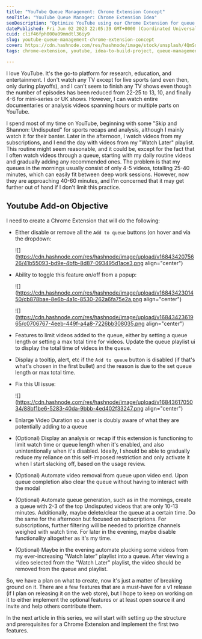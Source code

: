```yaml
---
title: "YouTube Queue Management: Chrome Extension Concept"
seoTitle: "YouTube Queue Manager: Chrome Extension Idea"
seoDescription: "Optimize YouTube using our Chrome Extension for queue management, video length limits, automated playlists, and improved user experience"
datePublished: Fri Jun 02 2023 22:05:39 GMT+0000 (Coordinated Universal Time)
cuid: clif46fph000a09mmdtl36iy9
slug: youtube-queue-management-chrome-extension-concept
cover: https://cdn.hashnode.com/res/hashnode/image/stock/unsplash/4QmSdCP4bhM/upload/2f1057c3f7dec5d92b01371d59c8a1ee.jpeg
tags: chrome-extension, youtube, idea-to-build-project, queue-management, chromeextensions

---
```


I love YouTube. It's the go-to platform for research, education, and entertainment. I don't watch any TV except for live sports (and even then, only during playoffs), and I can't seem to finish any TV shows even though the number of episodes has been reduced from 22-25 to 13, 10, and finally 4-6 for mini-series or UK shows. However, I can watch entire documentaries or analysis videos spanning hours or multiple parts on YouTube.

I spend most of my time on YouTube, beginning with some "Skip and Shannon: Undisputed" for sports recaps and analysis, although I mainly watch it for their banter. Later in the afternoon, I watch videos from my subscriptions, and I end the day with videos from my "Watch Later" playlist. This routine might seem reasonable, and it could be, except for the fact that I often watch videos through a queue, starting with my daily routine videos and gradually adding any recommended ones. The problem is that my queues in the mornings usually consist of only 4-5 videos, totalling 25-40 minutes, which can easily fit between deep work sessions. However, now they are approaching 40-60 minutes, and I'm concerned that it may get further out of hand if I don't limit this practice.

## Youtube Add-on Objective

I need to create a Chrome Extension that will do the following:

* Either disable or remove all the `Add to queue` buttons (on hover and via the dropdown:
    
    ![](https://cdn.hashnode.com/res/hashnode/image/upload/v1684342075626/41b55093-bd9e-4bfb-8d87-093495d1ace3.png align="center")
    
* Ability to toggle this feature on/off from a popup:
    
    ![](https://cdn.hashnode.com/res/hashnode/image/upload/v1684342301450/cb878bae-8e6b-4a1c-8530-262a6fa75e2a.png align="center")
    
    ![](https://cdn.hashnode.com/res/hashnode/image/upload/v1684342361965/c0706767-4eeb-449f-a4a8-7226bb308035.png align="center")
    
* Features to limit videos added to the queue, either by setting a queue length or setting a max total time for videos. Update the queue playlist ui to display the total time of videos in the queue.
    
* Display a tooltip, alert, etc if the `Add to queue` button is disabled (if that's what's chosen in the first bullet) and the reason is due to the set queue length or max total time.
    
* Fix this UI issue:
    
    ![](https://cdn.hashnode.com/res/hashnode/image/upload/v1684361705034/88bf1be6-5283-40da-9bbb-4ed402f33247.png align="center")
    
* Enlarge Video Duration so a user is doubly aware of what they are potentially adding to a queue
    
* (Optional) Display an analysis or recap if this extension is functioning to limit watch time or queue length when it's enabled, and also unintentionally when it's disabled. Ideally, I should be able to gradually reduce my reliance on this self-imposed restriction and only activate it when I start slacking off, based on the usage review.
    
* (Optional) Automate video removal from queue upon video end. Upon queue completion also clear the queue without having to interact with the modal
    
* (Optional) Automate queue generation, such as in the mornings, create a queue with 2-3 of the top Undisputed videos that are only 10-13 minutes. Additionally, maybe delete/clear the queue at a certain time. Do the same for the afternoon but focused on subscriptions. For subscriptions, further filtering will be needed to prioritize channels weighed with watch time. For later in the evening, maybe disable functionality altogether as it's my time.
    
* (Optional) Maybe in the evening automate plucking some videos from my ever-increasing "Watch later" playlist into a queue. After viewing a video selected from the "Watch Later" playlist, the video should be removed from the queue and playlist.
    

So, we have a plan on what to create, now it's just a matter of breaking ground on it. There are a few features that are a must-have for a v1 release (if I plan on releasing it on the web store), but I hope to keep on working on it to either implement the optional features or at least open source it and invite and help others contribute them.

In the next article in this series, we will start with setting up the structure and prerequisites for a Chrome Extension and implement the first two features.